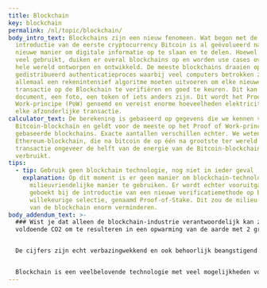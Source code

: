 ```yaml
---
title: Blockchain
key: blockchain
permalink: /nl/topic/blockchain/
body_intro_text: Blockchains zijn een nieuw fenomeen. Wat begon met de
  introductie van de eerste cryptocurrency Bitcoin is al geëvolueerd naar een
  nieuwe manier om digitale informatie op te slaan en te delen. Hoewel nog niet
  veel gebruikt, duiken er overal blockchains op en worden use cases over de
  hele wereld ontworpen en ontwikkeld. De meeste blockchains draaien op een
  gedistribueerd authenticatieproces waarbij veel computers betrokken zijn die
  allemaal een rekenintensief algoritme moeten uitvoeren om elke nieuwe
  transactie op de Blockchain te verifiëren en goed te keuren. Dit kan een
  document, een foto, een token of iets anders zijn. Dit wordt het Proof of
  Work-principe (PoW) genoemd en vereist enorme hoeveelheden elektriciteit voor
  elke afzonderlijke transactie.
calculator_text: De berekening is gebaseerd op gegevens die we kennen van de
  Bitcoin-blockchain en geldt voor de meeste op het Proof of Work-principe
  gebaseerde blockchains. Exacte aantallen verschillen echter. We weten dat de
  Ethereum-blockchain, die na bitcoin de op één na grootste ter wereld is, per
  transactie ongeveer de helft van de energie van de Bitcoin-blockchain
  verbruikt.
tips:
  - tip: Gebruik geen blockchain technologie, nog niet in ieder geval
    explanation: Op dit moment is er geen manier om blockchain-technologie op een
      milieuvriendelijke manier te gebruiken. Er wordt echter vooruitgang
      geboekt bij de introductie van een nieuwe verificatiemethode op basis van
      willekeurige selectie, genaamd Proof-of-Stake. Dit zou de milieu-impact
      van de blockchain enorm verminderen.
body_addendum_text: >-
  ### Wist je dat alleen de blockchain-industrie verantwoordelijk kan zijn voor
  voldoende CO2 om te resulteren in een opwarming van de aarde met 2 graden?


  De cijfers zijn echt verbazingwekkend en ook behoorlijk beangstigend. Als blockchain gebaseerd blijft op het Proof-of-Work-principe, kan dit leiden tot voldoende CO2-uitstoot om in z'n eentje verantwoordelijk te zijn voor stijgende temperaturen. Nu al verbruikt een enkele Non-Fungible Token (NFT) release meer elektriciteit in 10 seconden dan een huis in een jaar. En de twee grootste blockchains op het net, Bitcoin en Ethereum, verbruiken samen meer energie per jaar dan Spanje of Mexico.


  Blockchain is een veelbelovende technologie met veel mogelijkheden voor directe peer-to-peer transacties, maar zolang we geen manieren hebben gevonden om de elektriciteitsbehoefte te verminderen, is de beste en enige ecologisch verantwoorde strategie wachten met instappen.
---
```

